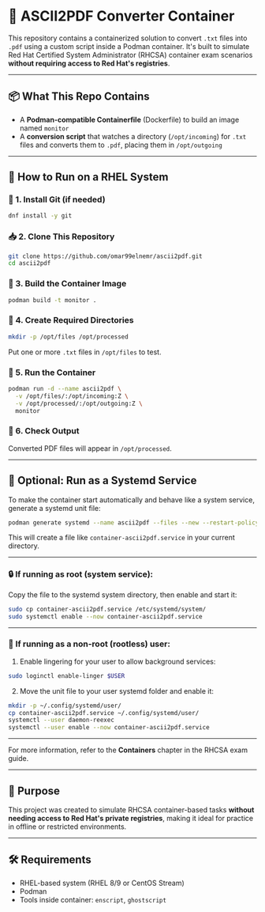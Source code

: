 # 🐧 ASCII2PDF Converter Container

This repository contains a containerized solution to convert `.txt` files into `.pdf` using a custom script inside a Podman container. It's built to simulate Red Hat Certified System Administrator (RHCSA) container exam scenarios **without requiring access to Red Hat's registries**.

---

## 📦 What This Repo Contains

- A **Podman-compatible Containerfile** (Dockerfile) to build an image named `monitor`
- A **conversion script** that watches a directory (`/opt/incoming`) for `.txt` files and converts them to `.pdf`, placing them in `/opt/outgoing`

---

## 🚀 How to Run on a RHEL System

### 🔧 1. Install Git (if needed)

```bash
dnf install -y git
```

### 📥 2. Clone This Repository

```bash
git clone https://github.com/omar99elnemr/ascii2pdf.git
cd ascii2pdf
```

### 🔨 3. Build the Container Image

```bash
podman build -t monitor .
```

### 📁 4. Create Required Directories

```bash
mkdir -p /opt/files /opt/processed
```

Put one or more `.txt` files in `/opt/files` to test.

### 🧪 5. Run the Container

```bash
podman run -d --name ascii2pdf \
  -v /opt/files/:/opt/incoming:Z \
  -v /opt/processed/:/opt/outgoing:Z \
  monitor
```

### 📄 6. Check Output

Converted PDF files will appear in `/opt/processed`.

---

## 🔁 Optional: Run as a Systemd Service

To make the container start automatically and behave like a system service, generate a systemd unit file:

```bash
podman generate systemd --name ascii2pdf --files --new --restart-policy=always
```

This will create a file like `container-ascii2pdf.service` in your current directory.

---

### 🔒 If running as root (system service):

Copy the file to the systemd system directory, then enable and start it:

```bash
sudo cp container-ascii2pdf.service /etc/systemd/system/
sudo systemctl enable --now container-ascii2pdf.service
```

---

### 👤 If running as a non-root (rootless) user:

1. Enable lingering for your user to allow background services:
```bash
sudo loginctl enable-linger $USER
```

2. Move the unit file to your user systemd folder and enable it:
```bash
mkdir -p ~/.config/systemd/user/
cp container-ascii2pdf.service ~/.config/systemd/user/
systemctl --user daemon-reexec
systemctl --user enable --now container-ascii2pdf.service
```

---
For more information, refer to the **Containers** chapter in the RHCSA exam guide.

---

## 🎯 Purpose

This project was created to simulate RHCSA container-based tasks **without needing access to Red Hat's private registries**, making it ideal for practice in offline or restricted environments.

---

## 🛠 Requirements

- RHEL-based system (RHEL 8/9 or CentOS Stream)
- Podman
- Tools inside container: `enscript`, `ghostscript`
